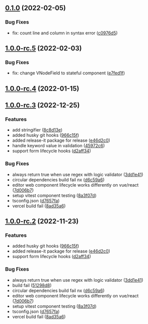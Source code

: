 

## [0.1.0](https://github.com/imrim12/formkl/compare/1.0.0-rc.5...0.1.0) (2022-02-05)
### Bug Fixes

* fix: count line and column in syntax error ([c0976d5](https://github.com/imrim12/formkl/commit/c0976d512e5a3637fd904f949672b08008abd753))

## [1.0.0-rc.5](https://github.com/imrim12/formkl/compare/1.0.0-rc.4...1.0.0-rc.5) (2022-02-03)
### Bug Fixes

* fix: change VNodeField to stateful component ([e7fed1f](https://github.com/imrim12/formkl/commit/e7fed1f9eb4e79533faca8d1db819d9662d0dd1b))

## [1.0.0-rc.4](https://github.com/imrim12/formkl/compare/1.0.0-rc.3...1.0.0-rc.4) (2022-01-15)

## [1.0.0-rc.3](https://github.com/imrim12/formkl/compare/1.0.0-rc.2...1.0.0-rc.3) (2022-12-25)


### Features

* add stringifier ([8c8d13e](https://github.com/imrim12/formkl/commit/8c8d13e22c4f6cfd2707ec0423700590bc7bb62a))
* added husky git hooks ([966c15f](https://github.com/imrim12/formkl/commit/966c15f7dae5aeebb7525104a135c4c9e7a4faad))
* added release-it package for release ([e46d2c0](https://github.com/imrim12/formkl/commit/e46d2c06161baea229213e5bb26be6386f44bd10))
* handle keyword value in validation ([45972c6](https://github.com/imrim12/formkl/commit/45972c6a4116fe34881898adb1d2554f15bd9e6c))
* support form lifecycle hooks ([d2aff34](https://github.com/imrim12/formkl/commit/d2aff3436ad0c9e77b4d3728f0dcfe915f6be804))


### Bug Fixes

* always return true when use regex with logic validator ([3dd1e41](https://github.com/imrim12/formkl/commit/3dd1e418f181390600c656f6956b28d1bc8f99ec))
* circular dependencies build fail nx ([d6c59a6](https://github.com/imrim12/formkl/commit/d6c59a68df2c44b9f1d42018bb95ffef7b435605))
* editor web component lifecycle works differently on vue/react ([7d006b7](https://github.com/imrim12/formkl/commit/7d006b776c28ef33682cd0906c241ae4e78cb5e7))
* setup vitest component testing ([8a3f07d](https://github.com/imrim12/formkl/commit/8a3f07df969299dadb78e4c3b8e96b3ccbaf3dac))
* tsconfig.json ([d7657fa](https://github.com/imrim12/formkl/commit/d7657fa536358d70136f328b12c8b5d52b600f77))
* vercel build fail ([8ad35a6](https://github.com/imrim12/formkl/commit/8ad35a6a93a25e6d1ae65b2731db73360e870a70))

## [1.0.0-rc.2](https://github.com/imrim12/formkl/compare/1.0.0-rc.1...1.0.0-rc.2) (2022-11-23)


### Features

* added husky git hooks ([966c15f](https://github.com/imrim12/formkl/commit/966c15f7dae5aeebb7525104a135c4c9e7a4faad))
* added release-it package for release ([e46d2c0](https://github.com/imrim12/formkl/commit/e46d2c06161baea229213e5bb26be6386f44bd10))
* support form lifecycle hooks ([d2aff34](https://github.com/imrim12/formkl/commit/d2aff3436ad0c9e77b4d3728f0dcfe915f6be804))


### Bug Fixes

* always return true when use regex with logic validator ([3dd1e41](https://github.com/imrim12/formkl/commit/3dd1e418f181390600c656f6956b28d1bc8f99ec))
* build fail ([51298d8](https://github.com/imrim12/formkl/commit/51298d80524a2359195d3f861208c1b06e0108df))
* circular dependencies build fail nx ([d6c59a6](https://github.com/imrim12/formkl/commit/d6c59a68df2c44b9f1d42018bb95ffef7b435605))
* editor web component lifecycle works differently on vue/react ([7d006b7](https://github.com/imrim12/formkl/commit/7d006b776c28ef33682cd0906c241ae4e78cb5e7))
* setup vitest component testing ([8a3f07d](https://github.com/imrim12/formkl/commit/8a3f07df969299dadb78e4c3b8e96b3ccbaf3dac))
* tsconfig.json ([d7657fa](https://github.com/imrim12/formkl/commit/d7657fa536358d70136f328b12c8b5d52b600f77))
* vercel build fail ([8ad35a6](https://github.com/imrim12/formkl/commit/8ad35a6a93a25e6d1ae65b2731db73360e870a70))